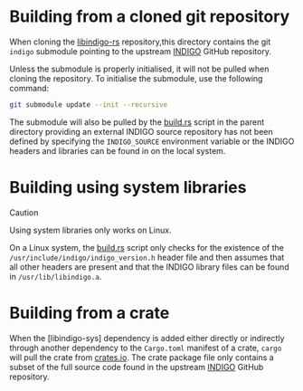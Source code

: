 # Building from a cloned git repository
When cloning the [libindigo-rs](https://github.com/chrsoo/libindigo-rs) repository,this directory contains the git `indigo` submodule pointing to the upstream [INDIGO](https://github.com/indigo-astronomy/indigo) GitHub repository.

Unless the submodule is properly initialised, it will not be pulled when cloning the repository. To initialise the submodule, use the following command:

```bash
git submodule update --init --recursive
```

The submodule will also be pulled by the [build.rs](../build.rs) script in the parent directory providing an external INDIGO source repository has not been defined by specifying the `INDIGO_SOURCE` environment variable or the INDIGO headers and libraries can be found in on the local system.

# Building using system libraries

> [!CAUTION]
> Using system libraries only works on Linux.

On a Linux system, the [build.rs](../build.rs) script only checks for the existence of the `/usr/include/indigo/indigo_version.h` header file and then assumes that all other headers are present and that the INDIGO library files can be found in `/usr/lib/libindigo.a`.

# Building from a crate

When the [libindigo-sys] dependency is added either directly or indirectly through another dependency to the `Cargo.toml` manifest of a crate, `cargo` will pull the crate from [crates.io](https://crates.io). The crate package file only contains a subset of the full source code found in the upstream [INDIGO](https://github.com/indigo-astronomy/indigo) GitHub repository.